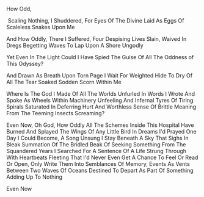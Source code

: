 

How Odd,

  

 Scaling Nothing, I Shuddered, For Eyes Of The Divine Laid As Eggs Of Scaleless Snakes Upon Me 

And How Oddly, There I Suffered, Four Despising Lives Slain, Waived In Dregs Begetting Waves To Lap Upon A Shore Ungodly 

Yet Even In The Light Could I Have Spied The Guise Of All The Oddness of This Odyssey? 

And Drawn As Breath Upon Torn Page I Wait For Weighted Hide To Dry Of All The Tear Soaked Sodden Scorn Within Me 

Where Is The God I Made Of All The Worlds Unfurled In Words I Wrote And Spoke As Wheels Within Machinery Unfeeling And Infernal Tyres Of Tiring Spirals Saturated In Deferring Hurt And Worthless Sense Of Brittle Meaning From The Teeming Insects Screaming?

Even Now, Oh God, How Oddly All The Schemes Inside This Hospital Have Burned And Splayed The Wings Of Any Little Bird In Dreams I'd Prayed One Day I Could Become, A Song Unsung I Stay Beneath A Sky That Sighs In Bleak Summation Of The Bridled Beak Of Seeking Something From The Squandered Years I Searched For A Sentence Of A Life Strung Through With Heartbeats Fleeting That I'd Never Even Get A Chance To Feel Or Read Or Open, Only Write Them Into Semblances Of Memory, Events As Vents Between Two Waves Of Oceans Destined To Depart As Part Of Something Adding Up To Nothing



Even Now